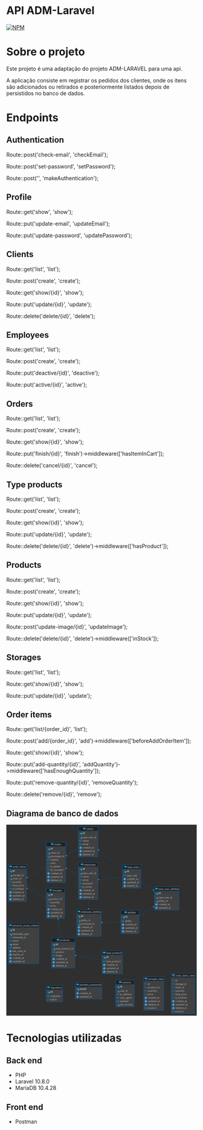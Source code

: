 # API ADM-Laravel
[![NPM](https://img.shields.io/npm/l/laravel)](https://github.com/diego-coding-dev/adm-laravel/blob/main/LICENCE)

# Sobre o projeto

Este projeto é uma adaptação do projeto ADM-LARAVEL para uma api.

A aplicação consiste em registrar os pedidos dos clientes, onde os itens são adicionados ou retirados e posteriormente listados depois de persistidos no banco de dados.

# Endpoints

## Authentication

Route::post('check-email', 'checkEmail');

Route::post('set-password', 'setPassword');

Route::post('', 'makeAuthentication');

## Profile

Route::get('show', 'show');

Route::put('update-email', 'updateEmail');

Route::put('update-password', 'updatePassword');

## Clients

Route::get('list', 'list');

Route::post('create', 'create');

Route::get('show/{id}', 'show');

Route::put('update/{id}', 'update');

Route::delete('delete/{id}', 'delete');

## Employees

Route::get('list', 'list');

Route::post('create', 'create');

Route::put('deactive/{id}', 'deactive');

Route::put('active/{id}', 'active');

## Orders

Route::get('list', 'list');

Route::post('create', 'create');

Route::get('show/{id}', 'show');

Route::put('finish/{id}', 'finish')->middleware(['hasItemInCart']);

Route::delete('cancel/{id}', 'cancel');

## Type products

Route::get('list', 'list');

Route::post('create', 'create');

Route::get('show/{id}', 'show');

Route::put('update/{id}', 'update');

Route::delete('delete/{id}', 'delete')->middleware(['hasProduct']);

## Products

Route::get('list', 'list');

Route::post('create', 'create');

Route::get('show/{id}', 'show');

Route::put('update/{id}', 'update');

Route::post('update-image/{id}', 'updateImage');

Route::delete('delete/{id}', 'delete')->middleware(['inStock']);

## Storages

Route::get('list', 'list');

Route::get('show/{id}', 'show');

Route::put('update/{id}', 'update');

## Order items

Route::get('list/{order_id}', 'list');

Route::post('add/{order_id}', 'add')->middleware(['beforeAddOrderItem']);

Route::get('show/{id}', 'show');

Route::put('add-quantity/{id}', 'addQuantity')->middleware(['hasEnoughQuantity']);

Route::put('remove-quantity/{id}', 'removeQuantity');

Route::delete('remove/{id}', 'remove');

## Diagrama de banco de dados

![Database](https://github.com/diego-coding-dev/assets/blob/main/api-adm-laravel/api-adm-laravel.png)

# Tecnologias utilizadas

## Back end

- PHP
- Laravel 10.8.0
- MariaDB 10.4.28

## Front end

- Postman
